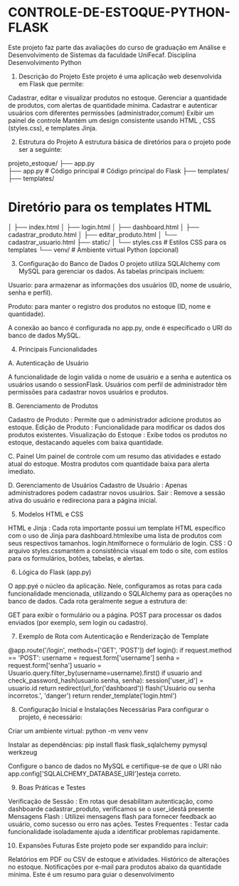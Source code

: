 ﻿# CONTROLE-DE-ESTOQUE-PYTHON-FLASK
Este projeto faz parte das avaliações do curso de graduação em Análise e Desenvolvimento de Sistemas da faculdade UniFecaf.
Disciplina Desenvolvimento Python

1. Descrição do Projeto
Este projeto é uma aplicação web desenvolvida em Flask que permite:

Cadastrar, editar e visualizar produtos no estoque.
Gerenciar a quantidade de produtos, com alertas de quantidade mínima.
Cadastrar e autenticar usuários com diferentes permissões (administrador,comum)
Exibir um painel de controle
Mantém um design consistente usando HTML , CSS (styles.css), e templates Jinja.

2. Estrutura do Projeto
A estrutura básica de diretórios para o projeto pode ser a seguinte:

projeto_estoque/
├── app.py                   
├── app.py                   # Código principal # Código principal do Flask
├── templates/               
├── templates/  
# Diretório para os templates HTML
│   ├── index.html
│   ├── login.html
│   ├── dashboard.html
│   ├── cadastrar_produto.html
│   ├── editar_produto.html
│   └── cadastrar_usuario.html
├── static/
│   └── styles.css           # Estilos CSS para os templates
└── venv/                    # Ambiente virtual Python (opcional)

3. Configuração do Banco de Dados
O projeto utiliza SQLAlchemy com MySQL para gerenciar os dados. As tabelas principais incluem:

Usuario: para armazenar as informações dos usuários (ID, nome de usuário, senha e perfil).

Produto: para manter o registro dos produtos no estoque (ID, nome e quantidade).

A conexão ao banco é configurada no app.py, onde é especificado o URI do banco de dados MySQL.

4. Principais Funcionalidades
   
A. Autenticação de Usuário

A funcionalidade de login valida o nome de usuário e a senha e autentica os usuários usando o sessionFlask.
Usuários com perfil de administrador têm permissões para cadastrar novos usuários e produtos.

B. Gerenciamento de Produtos

Cadastro de Produto : Permite que o administrador adicione produtos ao estoque.
Edição de Produto : Funcionalidade para modificar os dados dos produtos existentes.
Visualização do Estoque : Exibe todos os produtos no estoque, destacando aqueles com baixa quantidade.

C. Painel
Um painel de controle com um resumo das atividades e estado atual do estoque.
Mostra produtos com quantidade baixa para alerta imediato.

D. Gerenciamento de Usuários
Cadastro de Usuário : Apenas administradores podem cadastrar novos usuários.
Sair : Remove a sessão ativa do usuário e redireciona para a página inicial.

5. Modelos HTML e CSS

HTML e Jinja : Cada rota importante possui um template HTML específico com o uso de Jinja para
dashboard.htmlexibe uma lista de produtos com seus respectivos tamanhos.
login.htmlfornece o formulário de login.
CSS : O arquivo styles.cssmantém a consistência visual em todo o site, com estilos para os formulários, botões, tabelas, e alertas.

6. Lógica do Flask (app.py)

O app.pyé o núcleo da aplicação. Nele, configuramos as rotas para cada funcionalidade mencionada, utilizando o SQLAlchemy para as operações no banco de dados. Cada rota geralmente segue a estrutura de:

GET para exibir o formulário ou a página.
POST para processar os dados enviados (por exemplo, sem login ou cadastro).

7. Exemplo de Rota com Autenticação e Renderização de Template

@app.route('/login', methods=['GET', 'POST'])
def login():
    if request.method == 'POST':
        username = request.form['username']
        senha = request.form['senha']
        usuario = Usuario.query.filter_by(username=username).first()
        if usuario and check_password_hash(usuario.senha, senha):
            session['user_id'] = usuario.id
            return redirect(url_for('dashboard'))
        flash('Usuário ou senha incorretos.', 'danger')
    return render_template('login.html')

8. Configuração Inicial e Instalações Necessárias
Para configurar o projeto, é necessário:

Criar um ambiente virtual:
python -m venv venv

Instalar as dependências:
pip install flask flask_sqlalchemy pymysql werkzeug

Configure o banco de dados no MySQL e certifique-se de que o URI não app.config['SQLALCHEMY_DATABASE_URI']esteja correto.

9. Boas Práticas e Testes
   
Verificação de Sessão : Em rotas que desabilitam autenticação, como dashboarde cadastrar_produto, verificamos se o user_idestá presente
Mensagens Flash : Utilizei mensagens flash para fornecer feedback ao usuário, como sucesso ou erro nas ações.
Testes Frequentes : Testar cada funcionalidade isoladamente ajuda a identificar problemas rapidamente.

10. Expansões Futuras
Este projeto pode ser expandido para incluir:

Relatórios em PDF ou CSV de estoque e atividades.
Histórico de alterações no estoque.
Notificações por e-mail para produtos abaixo da quantidade mínima.
Este é um resumo para guiar o desenvolvimento

